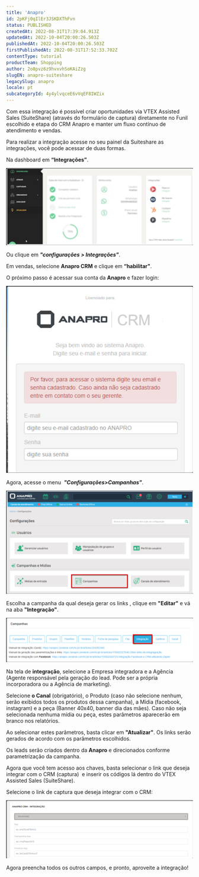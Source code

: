 ```yaml
---
title: 'Anapro'
id: 2pKFj0qIlEr3JSKDXThFvn
status: PUBLISHED
createdAt: 2022-08-31T17:39:04.913Z
updatedAt: 2022-10-04T20:00:26.503Z
publishedAt: 2022-10-04T20:00:26.503Z
firstPublishedAt: 2022-08-31T17:52:33.702Z
contentType: tutorial
productTeam: Shopping
author: 2o8pvz6z9hvxvhSoKAiZzg
slugEN: anapro-suiteshare
legacySlug: anapro
locale: pt
subcategoryId: 4y4ylvqceE6vVqEF8IWZix
---
```


Com essa integração é possível criar oportunidades via VTEX Assisted Sales (SuiteShare) (através do formulário de captura) diretamente no Funil escolhido e etapa do CRM Anapro e manter um fluxo contínuo de atendimento e vendas.

Para realizar a integração acesse no seu painel da Suiteshare as integrações, você pode acessar de duas formas. 

Na dashboard em **“Integrações”**.

![Anapro 1](https://raw.githubusercontent.com/vtexdocs/help-center-content/refs/heads/main/docs/pt/tutorials/conversational-commerce/vtex-assisted-sales-(suiteshare)/anapro-suiteshare_1.png)

Ou clique em _**"configurações > Integrações"**_.

Em vendas, selecione **Anapro CRM** e clique em **“habilitar"**.

O próximo passo é acessar sua conta da **Anapro** e fazer login:

![Anapro 2](https://raw.githubusercontent.com/vtexdocs/help-center-content/refs/heads/main/docs/pt/tutorials/conversational-commerce/vtex-assisted-sales-(suiteshare)/anapro-suiteshare_2.png)

Agora, acesse o menu  **_"Configurações>Campanhas"_**.

![Anapro 3](https://raw.githubusercontent.com/vtexdocs/help-center-content/refs/heads/main/docs/pt/tutorials/conversational-commerce/vtex-assisted-sales-(suiteshare)/anapro-suiteshare_3.png)

Escolha a campanha da qual deseja gerar os links , clique em **"Editar"** e vá na aba **"Integração"**.

![Anapro 4](https://raw.githubusercontent.com/vtexdocs/help-center-content/refs/heads/main/docs/pt/tutorials/conversational-commerce/vtex-assisted-sales-(suiteshare)/anapro-suiteshare_4.png)

Na tela de **integração**, selecione a Empresa integradora e a Agência (Agente responsável pela geração do lead. Pode ser a própria incorporadora ou a Agência de marketing).

Selecione **o Canal** (obrigatório), o Produto (caso não selecione nenhum, serão exibidos todos os produtos dessa campanha), a Mídia (facebook, instagram) e a peça (Banner 40x40, banner dia das mães). Caso não seja selecionada nenhuma mídia ou peça, estes parâmetros aparecerão em branco nos relatórios.

Ao selecionar estes parâmetros, basta clicar em **"Atualizar"**. Os links serão gerados de acordo com os parâmetros escolhidos.

Os leads serão criados dentro da **Anapro** e direcionados conforme parametrização da campanha.

Agora que você tem acesso aos chaves, basta selecionar o link que deseja integrar com o CRM (captura)  e inserir os códigos lá dentro do VTEX Assisted Sales (SuiteShare).

Selecione o link de captura que deseja integrar com o CRM:

![Anapro 5](https://raw.githubusercontent.com/vtexdocs/help-center-content/refs/heads/main/docs/pt/tutorials/conversational-commerce/vtex-assisted-sales-(suiteshare)/anapro-suiteshare_5.png)

Agora preencha todos os outros campos, e pronto, aproveite a integração!
